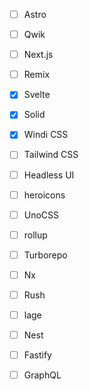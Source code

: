 - [ ] Astro
- [ ] Qwik
- [ ] Next.js
- [ ] Remix
- [x] Svelte
- [x] Solid

- [x] Windi CSS
- [ ] Tailwind CSS
- [ ] Headless UI
- [ ] heroicons
- [ ] UnoCSS

- [ ] rollup

- [ ] Turborepo
- [ ] Nx
- [ ] Rush
- [ ] lage

- [ ] Nest
- [ ] Fastify

- [ ] GraphQL
